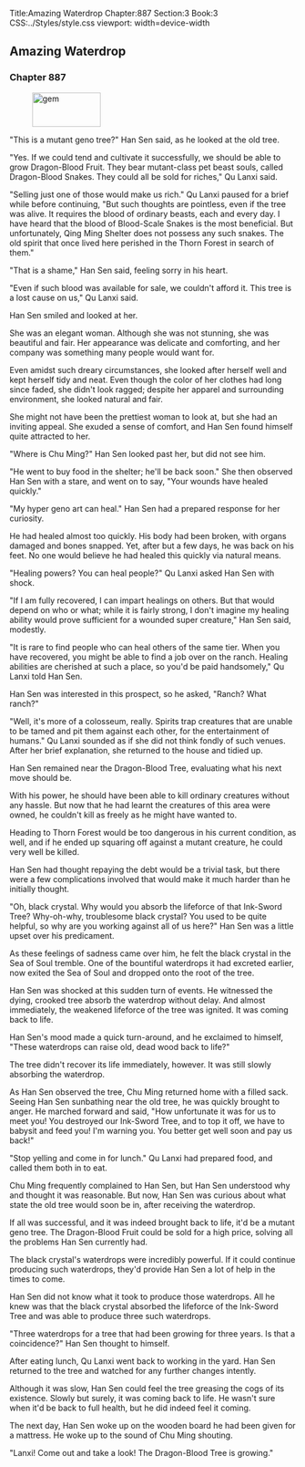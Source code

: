 Title:Amazing Waterdrop 
Chapter:887 
Section:3 
Book:3 
CSS:../Styles/style.css 
viewport: width=device-width
  
## Amazing Waterdrop
### Chapter 887
  
<figure>
	<img src="../Images/gem.gif" alt="gem" id="gem" width="120" height="60" />
</figure>
  

  
"This is a mutant geno tree?" Han Sen said, as he looked at the old tree.

"Yes. If we could tend and cultivate it successfully, we should be able to grow Dragon-Blood Fruit. They bear mutant-class pet beast souls, called Dragon-Blood Snakes. They could all be sold for riches," Qu Lanxi said.

"Selling just one of those would make us rich." Qu Lanxi paused for a brief while before continuing, "But such thoughts are pointless, even if the tree was alive. It requires the blood of ordinary beasts, each and every day. I have heard that the blood of Blood-Scale Snakes is the most beneficial. But unfortunately, Qing Ming Shelter does not possess any such snakes. The old spirit that once lived here perished in the Thorn Forest in search of them."

"That is a shame," Han Sen said, feeling sorry in his heart.

"Even if such blood was available for sale, we couldn't afford it. This tree is a lost cause on us," Qu Lanxi said.

Han Sen smiled and looked at her.

She was an elegant woman. Although she was not stunning, she was beautiful and fair. Her appearance was delicate and comforting, and her company was something many people would want for.

Even amidst such dreary circumstances, she looked after herself well and kept herself tidy and neat. Even though the color of her clothes had long since faded, she didn't look ragged; despite her apparel and surrounding environment, she looked natural and fair.

She might not have been the prettiest woman to look at, but she had an inviting appeal. She exuded a sense of comfort, and Han Sen found himself quite attracted to her.

"Where is Chu Ming?" Han Sen looked past her, but did not see him.

"He went to buy food in the shelter; he'll be back soon." She then observed Han Sen with a stare, and went on to say, "Your wounds have healed quickly."

"My hyper geno art can heal." Han Sen had a prepared response for her curiosity.

He had healed almost too quickly. His body had been broken, with organs damaged and bones snapped. Yet, after but a few days, he was back on his feet. No one would believe he had healed this quickly via natural means.

"Healing powers? You can heal people?" Qu Lanxi asked Han Sen with shock.

"If I am fully recovered, I can impart healings on others. But that would depend on who or what; while it is fairly strong, I don't imagine my healing ability would prove sufficient for a wounded super creature," Han Sen said, modestly.

"It is rare to find people who can heal others of the same tier. When you have recovered, you might be able to find a job over on the ranch. Healing abilities are cherished at such a place, so you'd be paid handsomely," Qu Lanxi told Han Sen.

Han Sen was interested in this prospect, so he asked, "Ranch? What ranch?"

"Well, it's more of a colosseum, really. Spirits trap creatures that are unable to be tamed and pit them against each other, for the entertainment of humans." Qu Lanxi sounded as if she did not think fondly of such venues. After her brief explanation, she returned to the house and tidied up.

Han Sen remained near the Dragon-Blood Tree, evaluating what his next move should be.

With his power, he should have been able to kill ordinary creatures without any hassle. But now that he had learnt the creatures of this area were owned, he couldn't kill as freely as he might have wanted to.

Heading to Thorn Forest would be too dangerous in his current condition, as well, and if he ended up squaring off against a mutant creature, he could very well be killed.

Han Sen had thought repaying the debt would be a trivial task, but there were a few complications involved that would make it much harder than he initially thought.

"Oh, black crystal. Why would you absorb the lifeforce of that Ink-Sword Tree? Why-oh-why, troublesome black crystal? You used to be quite helpful, so why are you working against all of us here?" Han Sen was a little upset over his predicament.

As these feelings of sadness came over him, he felt the black crystal in the Sea of Soul tremble. One of the bountiful waterdrops it had excreted earlier, now exited the Sea of Soul and dropped onto the root of the tree.

Han Sen was shocked at this sudden turn of events. He witnessed the dying, crooked tree absorb the waterdrop without delay. And almost immediately, the weakened lifeforce of the tree was ignited. It was coming back to life.

Han Sen's mood made a quick turn-around, and he exclaimed to himself, "These waterdrops can raise old, dead wood back to life?"

The tree didn't recover its life immediately, however. It was still slowly absorbing the waterdrop.

As Han Sen observed the tree, Chu Ming returned home with a filled sack. Seeing Han Sen sunbathing near the old tree, he was quickly brought to anger. He marched forward and said, "How unfortunate it was for us to meet you! You destroyed our Ink-Sword Tree, and to top it off, we have to babysit and feed you! I'm warning you. You better get well soon and pay us back!"

"Stop yelling and come in for lunch." Qu Lanxi had prepared food, and called them both in to eat.

Chu Ming frequently complained to Han Sen, but Han Sen understood why and thought it was reasonable. But now, Han Sen was curious about what state the old tree would soon be in, after receiving the waterdrop.

If all was successful, and it was indeed brought back to life, it'd be a mutant geno tree. The Dragon-Blood Fruit could be sold for a high price, solving all the problems Han Sen currently had.

The black crystal's waterdrops were incredibly powerful. If it could continue producing such waterdrops, they'd provide Han Sen a lot of help in the times to come.

Han Sen did not know what it took to produce those waterdrops. All he knew was that the black crystal absorbed the lifeforce of the Ink-Sword Tree and was able to produce three such waterdrops.

"Three waterdrops for a tree that had been growing for three years. Is that a coincidence?" Han Sen thought to himself.

After eating lunch, Qu Lanxi went back to working in the yard. Han Sen returned to the tree and watched for any further changes intently.

Although it was slow, Han Sen could feel the tree greasing the cogs of its existence. Slowly but surely, it was coming back to life. He wasn't sure when it'd be back to full health, but he did indeed feel it coming.

The next day, Han Sen woke up on the wooden board he had been given for a mattress. He woke up to the sound of Chu Ming shouting.

"Lanxi! Come out and take a look! The Dragon-Blood Tree is growing."
